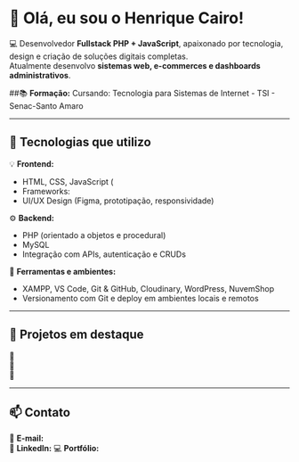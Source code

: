 # 👋 Olá, eu sou o Henrique Cairo!

💻 Desenvolvedor **Fullstack PHP + JavaScript**, apaixonado por tecnologia, design e criação de soluções digitais completas.  
Atualmente desenvolvo **sistemas web, e-commerces e dashboards administrativos**.

##📚 **Formação:**
Cursando: Tecnologia para Sistemas de Internet - TSI - Senac-Santo Amaro

---

## 🚀 Tecnologias que utilizo

💡 **Frontend:**
- HTML, CSS, JavaScript (
- Frameworks:
- UI/UX Design (Figma, prototipação, responsividade)

⚙️ **Backend:**
- PHP (orientado a objetos e procedural)
- MySQL 
- Integração com APIs, autenticação e CRUDs

🧰 **Ferramentas e ambientes:**
- XAMPP, VS Code, Git & GitHub, Cloudinary, WordPress, NuvemShop  
- Versionamento com Git e deploy em ambientes locais e remotos

---

## 🧩 Projetos em destaque

🔹  
🔹  
🔹 

---

## 📫 Contato

📧 **E-mail:**   
💼 **LinkedIn:** 
💻 **Portfólio:**  

